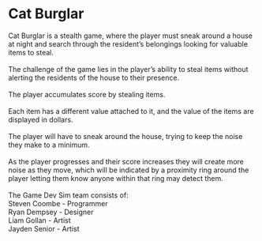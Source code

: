 # Cat Burglar <br>
Cat Burglar is a stealth game, where the player must sneak around a house at night and search through the resident’s belongings looking for valuable items to steal. <br>
<br>
The challenge of the game lies in the player’s ability to steal items without alerting the residents of the house to their presence. <br>
<br>
The player accumulates score by stealing items. <br>
<br>
Each item has a different value attached to it, and the value of the items are displayed in dollars. <br>
<br>
The player will have to sneak around the house, trying to keep the noise they make to a minimum. <br>
<br>
As the player progresses and their score increases they will create more noise as they move, which will be indicated by a proximity ring around the player letting them know anyone within that ring may detect them. <br>
<br>
The Game Dev Sim team consists of: <br>
Steven Coombe - Programmer <br>
Ryan Dempsey - Designer <br>
Liam Gollan - Artist <br>
Jayden Senior - Artist <br>
